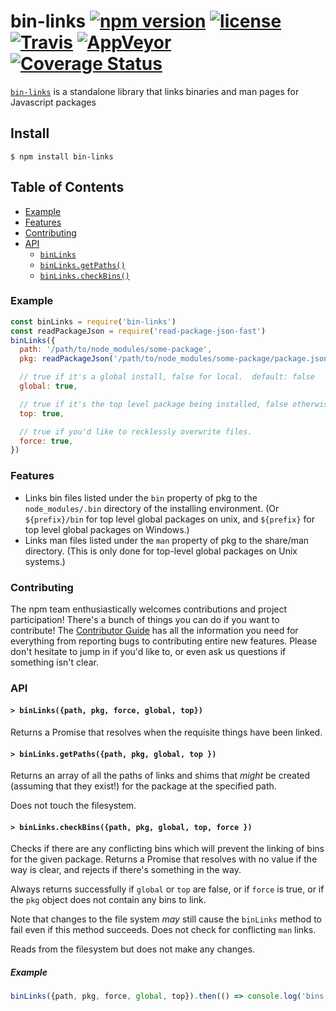 # bin-links [![npm version](https://img.shields.io/npm/v/bin-links.svg)](https://npm.im/bin-links) [![license](https://img.shields.io/npm/l/bin-links.svg)](https://npm.im/bin-links) [![Travis](https://img.shields.io/travis/npm/bin-links.svg)](https://travis-ci.org/npm/bin-links) [![AppVeyor](https://ci.appveyor.com/api/projects/status/github/npm/bin-links?svg=true)](https://ci.appveyor.com/project/npm/bin-links) [![Coverage Status](https://coveralls.io/repos/github/npm/bin-links/badge.svg?branch=latest)](https://coveralls.io/github/npm/bin-links?branch=latest)

[`bin-links`](https://github.com/npm/bin-links) is a standalone library that links
binaries and man pages for Javascript packages

## Install

`$ npm install bin-links`

## Table of Contents

* [Example](#example)
* [Features](#features)
* [Contributing](#contributing)
* [API](#api)
  * [`binLinks`](#binLinks)
  * [`binLinks.getPaths()`](#getPaths)
  * [`binLinks.checkBins()`](#checkBins)

### Example

```javascript
const binLinks = require('bin-links')
const readPackageJson = require('read-package-json-fast')
binLinks({
  path: '/path/to/node_modules/some-package',
  pkg: readPackageJson('/path/to/node_modules/some-package/package.json'),

  // true if it's a global install, false for local.  default: false
  global: true,

  // true if it's the top level package being installed, false otherwise
  top: true,

  // true if you'd like to recklessly overwrite files.
  force: true,
})
```

### Features

* Links bin files listed under the `bin` property of pkg to the
  `node_modules/.bin` directory of the installing environment.  (Or
  `${prefix}/bin` for top level global packages on unix, and `${prefix}`
  for top level global packages on Windows.)
* Links man files listed under the `man` property of pkg to the share/man
  directory.  (This is only done for top-level global packages on Unix
  systems.)

### Contributing

The npm team enthusiastically welcomes contributions and project participation!
There's a bunch of things you can do if you want to contribute! The [Contributor
Guide](CONTRIBUTING.md) has all the information you need for everything from
reporting bugs to contributing entire new features. Please don't hesitate to
jump in if you'd like to, or even ask us questions if something isn't clear.

### API

#### <a name="binLinks"></a> `> binLinks({path, pkg, force, global, top})`

Returns a Promise that resolves when the requisite things have been linked.

#### <a name="getPaths"></a> `> binLinks.getPaths({path, pkg, global, top })`

Returns an array of all the paths of links and shims that _might_ be
created (assuming that they exist!) for the package at the specified path.

Does not touch the filesystem.

#### <a name="checkBins"></a> `> binLinks.checkBins({path, pkg, global, top, force })`

Checks if there are any conflicting bins which will prevent the linking of
bins for the given package.  Returns a Promise that resolves with no value
if the way is clear, and rejects if there's something in the way.

Always returns successfully if `global` or `top` are false, or if `force`
is true, or if the `pkg` object does not contain any bins to link.

Note that changes to the file system _may_ still cause the `binLinks`
method to fail even if this method succeeds.  Does not check for
conflicting `man` links.

Reads from the filesystem but does not make any changes.

##### Example

```javascript
binLinks({path, pkg, force, global, top}).then(() => console.log('bins linked!'))
```
